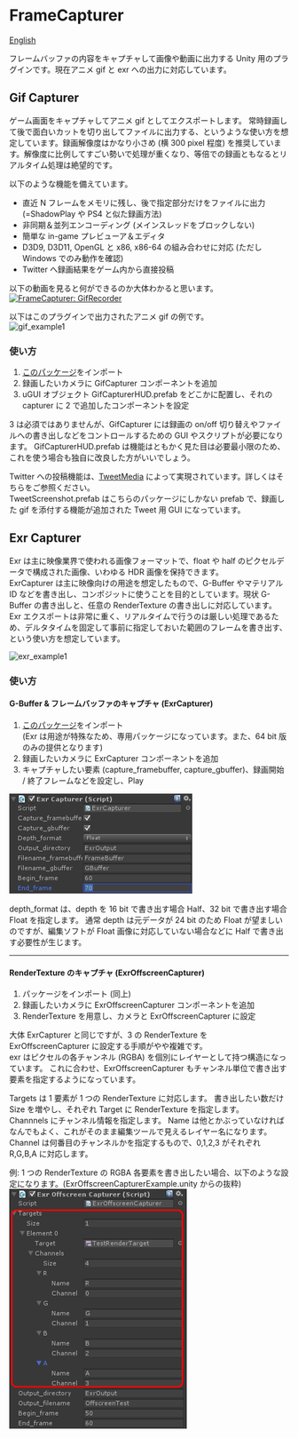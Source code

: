 # FrameCapturer
[English](README_EN.md)  

フレームバッファの内容をキャプチャして画像や動画に出力する Unity 用のプラグインです。現在アニメ gif と exr への出力に対応しています。

## Gif Capturer
ゲーム画面をキャプチャしてアニメ gif としてエクスポートします。
常時録画して後で面白いカットを切り出してファイルに出力する、というような使い方を想定しています。録画解像度はかなり小さめ (横 300 pixel 程度) を推奨しています。解像度に比例してすごい勢いで処理が重くなり、等倍での録画ともなるとリアルタイム処理は絶望的です。

以下のような機能を備えています。
- 直近 N フレームをメモリに残し、後で指定部分だけをファイルに出力 (=ShadowPlay や PS4 と似た録画方法)
- 非同期＆並列エンコーディング (メインスレッドをブロックしない)
- 簡単な in-game プレビューア＆エディタ
- D3D9, D3D11, OpenGL と x86, x86-64 の組み合わせに対応 (ただし Windows でのみ動作を確認)
- Twitter へ録画結果をゲーム内から直接投稿

以下の動画を見ると何ができるのか大体わかると思います。  
[![FrameCapturer: GifRecorder](http://img.youtube.com/vi/VRmVIzhxewI/0.jpg)](http://www.youtube.com/watch?v=VRmVIzhxewI)  

以下はこのプラグインで出力されたアニメ gif の例です。  
![gif_example1](Screenshots/gif_example1.gif)  

### 使い方
1. [このパッケージ](https://github.com/unity3d-jp/FrameCapturer/blob/master/Packages/FrameCapturer.unitypackage?raw=true)をインポート
2. 録画したいカメラに GifCapturer コンポーネントを追加
3. uGUI オブジェクト GifCapturerHUD.prefab をどこかに配置し、それの capturer に 2 で追加したコンポーネントを設定

3 は必須ではありませんが、GifCapturer には録画の on/off 切り替えやファイルへの書き出しなどをコントロールするための GUI やスクリプトが必要になります。
GifCapturerHUD.prefab は機能はともかく見た目は必要最小限のため、これを使う場合も独自に改良した方がいいでしょう。

Twitter への投稿機能は、[TweetMedia](https://github.com/unity3d-jp/TweetMedia) によって実現されています。詳しくはそちらをご参照ください。  
TweetScreenshot.prefab はこちらのパッケージにしかない prefab で、録画した gif を添付する機能が追加された Tweet 用 GUI になっています。

## Exr Capturer  
Exr は主に映像業界で使われる画像フォーマットで、float や half のピクセルデータで構成された画像、いわゆる HDR 画像を保持できます。  
ExrCapturer は主に映像向けの用途を想定したもので、G-Buffer やマテリアル ID などを書き出し、コンポジットに使うことを目的としています。現状 G-Buffer の書き出しと、任意の RenderTexture の書き出しに対応しています。  
Exr エクスポートは非常に重く、リアルタイムで行うのは厳しい処理であるため、デルタタイムを固定して事前に指定しておいた範囲のフレームを書き出す、という使い方を想定しています。  

![exr_example1](Screenshots/exr_example1.png)  

### 使い方

#### G-Buffer & フレームバッファのキャプチャ (ExrCapturer)
1. [このパッケージ](https://github.com/unity3d-jp/FrameCapturer/blob/master/Packages/FrameCapturer_Exr.unitypackage?raw=true)をインポート  
  (Exr は用途が特殊なため、専用パッケージになっています。また、64 bit 版のみの提供となります)
2. 録画したいカメラに ExrCapturer コンポーネントを追加
3. キャプチャしたい要素 (capture_framebuffer, capture_gbuffer)、録画開始 / 終了フレームなどを設定し、Play  

![ExrCapturer](Screenshots/ExrCapturer.png)  

depth_format は、depth を 16 bit で書き出す場合 Half、32 bit で書き出す場合 Float を指定します。
通常 depth は元データが 24 bit のため Float が望ましいのですが、編集ソフトが Float 画像に対応していない場合などに Half で書き出す必要性が生じます。

---

#### RenderTexture のキャプチャ (ExrOffscreenCapturer)
1. パッケージをインポート (同上)
2. 録画したいカメラに ExrOffscreenCapturer コンポーネントを追加
3. RenderTexture を用意し、カメラと ExrOffscreenCapturer に設定

大体 ExrCapturer と同じですが、3 の RenderTexture を ExrOffscreenCapturer に設定する手順がやや複雑です。  
exr はピクセルの各チャンネル (RGBA) を個別にレイヤーとして持つ構造になっています。
これに合わせ、ExrOffscreenCapturer もチャンネル単位で書き出す要素を指定するようになっています。

Targets は 1 要素が 1 つの RenderTexture に対応します。
書き出したい数だけ Size を増やし、それぞれ Target に RenderTexture を指定します。  
Channnels にチャンネル情報を指定します。
Name は他とかぶっていなければなんでもよく、これがそのまま編集ツールで見えるレイヤー名になります。
Channel は何番目のチャンネルかを指定するもので、0,1,2,3 がそれぞれ R,G,B,A に対応します。  

例: 1 つの RenderTexture の RGBA 各要素を書き出したい場合、以下のような設定になります。(ExrOffscreenCapturerExample.unity からの抜粋)  
![ExrOffscreenCapturer](Screenshots/ExrOffscreenCapturer.png)  
